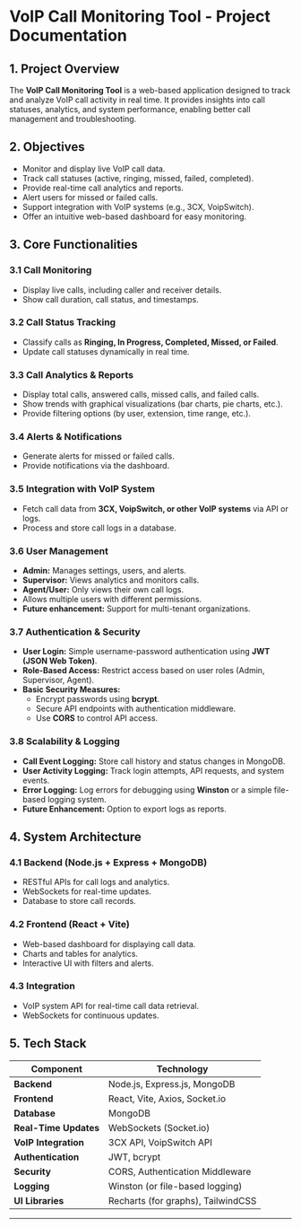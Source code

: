 # VoIP Call Monitoring Tool - Project Documentation

## 1. Project Overview
The **VoIP Call Monitoring Tool** is a web-based application designed to track and analyze VoIP call activity in real time. It provides insights into call statuses, analytics, and system performance, enabling better call management and troubleshooting.

## 2. Objectives
- Monitor and display live VoIP call data.
- Track call statuses (active, ringing, missed, failed, completed).
- Provide real-time call analytics and reports.
- Alert users for missed or failed calls.
- Support integration with VoIP systems (e.g., 3CX, VoipSwitch).
- Offer an intuitive web-based dashboard for easy monitoring.

## 3. Core Functionalities
### 3.1 Call Monitoring
- Display live calls, including caller and receiver details.
- Show call duration, call status, and timestamps.

### 3.2 Call Status Tracking
- Classify calls as **Ringing, In Progress, Completed, Missed, or Failed**.
- Update call statuses dynamically in real time.

### 3.3 Call Analytics & Reports
- Display total calls, answered calls, missed calls, and failed calls.
- Show trends with graphical visualizations (bar charts, pie charts, etc.).
- Provide filtering options (by user, extension, time range, etc.).

### 3.4 Alerts & Notifications
- Generate alerts for missed or failed calls.
- Provide notifications via the dashboard.

### 3.5 Integration with VoIP System
- Fetch call data from **3CX, VoipSwitch, or other VoIP systems** via API or logs.
- Process and store call logs in a database.

### 3.6 User Management
- **Admin:** Manages settings, users, and alerts.
- **Supervisor:** Views analytics and monitors calls.
- **Agent/User:** Only views their own call logs.
- Allows multiple users with different permissions.
- **Future enhancement:** Support for multi-tenant organizations.

### 3.7 Authentication & Security
- **User Login:** Simple username-password authentication using **JWT (JSON Web Token)**.
- **Role-Based Access:** Restrict access based on user roles (Admin, Supervisor, Agent).
- **Basic Security Measures:**
  - Encrypt passwords using **bcrypt**.
  - Secure API endpoints with authentication middleware.
  - Use **CORS** to control API access.

### 3.8 Scalability & Logging
- **Call Event Logging:** Store call history and status changes in MongoDB.
- **User Activity Logging:** Track login attempts, API requests, and system events.
- **Error Logging:** Log errors for debugging using **Winston** or a simple file-based logging system.
- **Future Enhancement:** Option to export logs as reports.

## 4. System Architecture
### 4.1 Backend (Node.js + Express + MongoDB)
- RESTful APIs for call logs and analytics.
- WebSockets for real-time updates.
- Database to store call records.

### 4.2 Frontend (React + Vite)
- Web-based dashboard for displaying call data.
- Charts and tables for analytics.
- Interactive UI with filters and alerts.

### 4.3 Integration
- VoIP system API for real-time call data retrieval.
- WebSockets for continuous updates.

## 5. Tech Stack

| Component        | Technology |
|-----------------|------------|
| **Backend**     | Node.js, Express.js, MongoDB |
| **Frontend**    | React, Vite, Axios, Socket.io |
| **Database**    | MongoDB |
| **Real-Time Updates** | WebSockets (Socket.io) |
| **VoIP Integration** | 3CX API, VoipSwitch API |
| **Authentication** | JWT, bcrypt |
| **Security** | CORS, Authentication Middleware |
| **Logging** | Winston (or file-based logging) |
| **UI Libraries** | Recharts (for graphs), TailwindCSS |

---